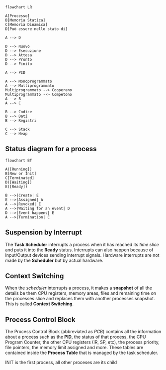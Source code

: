 
```mermaid
flowchart LR

A[Processo]
B[Memoria Statica]
C[Memoria Dinamica]
D[Può essere nello stato di]

A --> D

D --> Nuovo
D --> Esecuzione
D --> Attesa
D --> Pronto
D --> Finito

A --> PID

A --> Monoprogrammato
A --> Multiprogrammato
Multiprogrammato --> Cooperano
Multiprogrammato --> Competono
A --> B
A --> C

B --> Codice
B --> Dati
B --> Registri

C --> Stack
C --> Heap

```
## Status diagram for a process
```mermaid
flowchart BT

A([Running])
B[New or Init]
C[Terminated]
D([Waiting])
E([Ready])

B -->|Create| E
E -->|Assigned| A
A -->|Revoked| E
A -->|Waiting for an event| D
D -->|Event happens| E
A -->|Termination| C

```
## Suspension by Interrupt
The **Task Scheduler** interrupts a process when it has reached its *time slice* and puts it into the **Ready** status. Interrupts can also happen because of Input/Output devices sending interrupt signals. Hardware interrupts are not made by the **Scheduler** but by actual hardware.
## Context Switching
When the *scheduler* interrupts a process, it makes a **snapshot** of all the details be them CPU registers, memory areas, files and remaining time on the processes slice and replaces them with another processes snapshot. This is called **Context Switching**.
## Process Control Block
The Process Control Block (abbreviated as *PCB*) contains all the information about a process such as the **PID**, the status of that process, the CPU Program Counter, the other CPU registers (IR, SP, etc), the process priority, file pointers, the memory limit assigned and more. These tables are contained inside the **Process Table** that is managed by the task scheduler.

INIT is the first process, all other proceses are its child